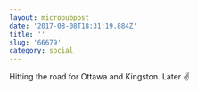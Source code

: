 ```yaml
---
layout: micropubpost
date: '2017-08-08T18:31:19.884Z'
title: ''
slug: '66679'
category: social
---
```

Hitting the road for Ottawa and Kingston. Later ✌️
